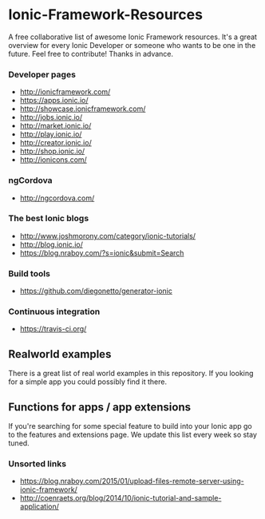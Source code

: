 # Ionic-Framework-Resources
A free collaborative list of awesome Ionic Framework resources. It's a great overview for every Ionic Developer or someone who wants to be one in the future. Feel free to contribute! Thanks in advance.

### Developer pages
* http://ionicframework.com/
* https://apps.ionic.io/
* http://showcase.ionicframework.com/
* http://jobs.ionic.io/
* http://market.ionic.io/
* http://play.ionic.io/
* http://creator.ionic.io/
* http://shop.ionic.io/
* http://ionicons.com/

### ngCordova
* http://ngcordova.com/

### The best Ionic blogs
* http://www.joshmorony.com/category/ionic-tutorials/
* http://blog.ionic.io/
* https://blog.nraboy.com/?s=ionic&submit=Search

### Build tools
* https://github.com/diegonetto/generator-ionic

### Continuous integration
* https://travis-ci.org/

## Realworld examples

There is a great list of real world examples in this repository. If you looking for a simple app you could possibly find it there.


## Functions for apps / app extensions

If you're searching for some special feature to build into your Ionic app go to the features and extensions page. We update this list every week so stay tuned.


### Unsorted links
* https://blog.nraboy.com/2015/01/upload-files-remote-server-using-ionic-framework/
* http://coenraets.org/blog/2014/10/ionic-tutorial-and-sample-application/